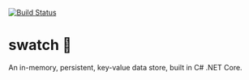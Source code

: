 [![Build Status](https://travis-ci.org/mpaauw/swatch.svg?branch=master)](https://travis-ci.org/mpaauw/swatch)

# swatch :minidisc:
An in-memory, persistent, key-value data store, built in C# .NET Core.

